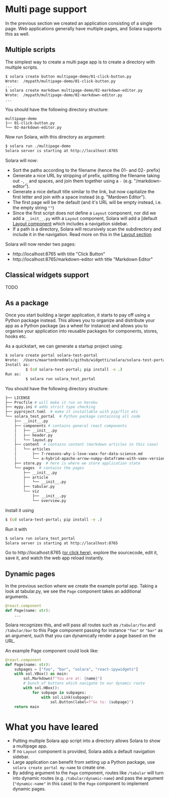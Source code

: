# Multi page support

In the previous section we created an application consisting of a single page. Web applications generally have multiple pages, and Solara supports this as well.


## Multiple scripts

The simplest way to create a multi page app is to create a directory with multiple scripts.

```bash
$ solara create button multipage-demo/01-click-button.py
Wrote:  /mypath/multipage-demo/01-click-button.py
...
$ solara create markdown multipage-demo/02-markdown-editor.py
Wrote:  /mypath/multipage-demo/02-markdown-editor.py
...
```


You should have the following directory structure:

```
multipage-demo
├── 01-click-button.py
└── 02-markdown-editor.py
```

Now run Solara, with this directory as argument:

```bash
$ solara run ./multipage-demo
Solara server is starting at http://localhost:8765
```

Solara will now:
   * Sort the paths according to the filename (hence the 01- and 02- prefix)
   * Generate a nice URL by stripping of prefix, splitting the filename taking out `-`, `_` and spaces, and join them together using a `-`  (e.g. "/markdown-editor").
   * Generate a nice default title similar to the link, but now capitalize the first letter and join with a space instead  (e.g. "Mardown Editor").
   * The first page will be the default (and it's URL will be empty instead, i.e. the empty string `""`)
   * Since the first script does not define a `Layout` component, nor did we add a `__init__.py` with a `Layout` component, Solara will add a [default
     [Layout component](/api/default_layout) which includes a navigation sidebar.
   * If a path is a directory, Solara will recursively scan the subdirectory and include it in the navigation. Read more on this in the [Layout section](layout)

Solara will now render two pages:

   * http://localhost:8765 with title "Click Button"
   * http://localhost:8765/markdown-editor with title "Markdown Editor"


## Classical widgets support

TODO

## As a package

Once you start building a larger application, it starts to pay off using a Python package instead. This allows you to organize and distribute your app as a Python package (as a wheel for instance) and allows you to organise your application
into reusable packages for components, stores, hooks etc.

As a quickstart, we can generate a startup project using:
```bash
$ solara create portal solara-test-portal
Wrote:  /Users/maartenbreddels/github/widgetti/solara/solara-test-portal
Install as:
         $ (cd solara-test-portal; pip install -e .)
Run as:
         $ solara run solara_test_portal
```

You should have the following directory structure:
```bash
├── LICENSE
├── Procfile # will make it run on heroku
├── mypy.ini # adds strict type checking
├── pyproject.toml  # make it installable with pip/flit etc
└── solara_test_portal  # Python package containing all code
    ├── __init__.py
    ├── components # contains general react components
    │   ├── __init__.py
    │   ├── header.py
    │   └── layout.py
    ├── content  # contains content (markdown articles in this case)
    │   └── articles
    │       ├── 7-reasons-why-i-love-vaex-for-data-science.md
    │       └── a-hybrid-apache-arrow-numpy-dataframe-with-vaex-version-4.md
    ├── store.py  # here is where we store application state
    └── pages  # contains the pages
        ├── __init__.py
        ├── article
        │   └── __init__.py
        ├── tabular.py
        └── viz
            ├── __init__.py
            └── overview.py
```

Install it using
```bash
$ (cd solara-test-portal; pip install -e .)
```

Run it with
```bash
$ solara run solara_test_portal
Solara server is starting at http://localhost:8765
```

Go to http://localhost:8765 ([or click here](http://localhost:8765)), explore the sourcecode, edit it, save it, and watch the web app reload instantly.


## Dynamic pages

In the previous section where we create the example portal app. Taking a look at
tabular.py, we see the `Page` component takes an additional arguments.

```python
@react.component
def Page(name: str):
    ...
```


Solara recognizes this, and will pass all routes such as `/tabular/foo` and `/tabular/bar` to this Page component passing for instance `"foo"` or `"bar"` as an argument, such that you can dynamically render a page based on the URL.

An example Page component could look like:

```python
@react.component
def Page(name: str):
    subpages = ["foo", "bar", "solara", "react-ipywidgets"]
    with sol.VBox() as main:
        sol.Markdown(f"You are at: {name}")
        # bunch of buttons which navigate to our dynamic route
        with sol.HBox():
            for subpage in subpages:
                with sol.Link(subpage):
                    sol.Button(label=f"Go to: {subpage}")
    return main
```

# What you have leared

  * Putting multiple Solara app script into a directory allows Solara to show a multipage app.
  * If no `Layout` component is provided, Solara adds a default navigation sidebar.
  * Large application can benefit from setting up a Python package, use `solara create portal my-name` to create one.
  * By adding argument to the `Page` component, routes like `/tabular` will turn into dynamic routes (e.g. `/tabular/dynamic-name`) and pass the argument (`"dynamic-name"` in this case) to the `Page` component to implement dynamic pages.

<!-- Solara creates [Single Page Applications](https://en.wikipedia.org/wiki/Single-page_application) (SPI), but do not let that name confuse you.

An SPA only loads a single page from your browser, but can still navigate to
other pages without having to reload the page. This leads to a  -->
